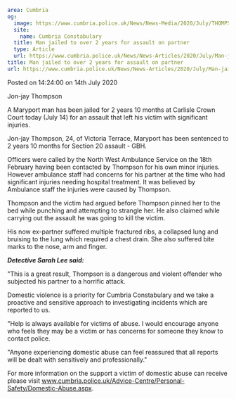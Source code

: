 ```yaml
area: Cumbria
og:
  image: https://www.cumbria.police.uk/News/News-Media/2020/July/THOMPSON-JON-JAY-13-09-1995jpg.jpg
  site:
    name: Cumbria Constabulary
  title: Man jailed to over 2 years for assault on partner
  type: Article
  url: https://www.cumbria.police.uk/News/News-Articles/2020/July/Man-jailed-to-over-2-years-for-assault-on-partner.aspx
title: Man jailed to over 2 years for assault on partner
url: https://www.cumbria.police.uk/News/News-Articles/2020/July/Man-jailed-to-over-2-years-for-assault-on-partner.aspx
```

Posted on 14:24:00 on 14th July 2020

Jon-jay Thompson

A Maryport man has been jailed for 2 years 10 months at Carlisle Crown Court today (July 14) for an assault that left his victim with significant injuries.

Jon-jay Thompson, 24, of Victoria Terrace, Maryport has been sentenced to 2 years 10 months for Section 20 assault - GBH.

Officers were called by the North West Ambulance Service on the 18th February having been contacted by Thompson for his own minor injuries. However ambulance staff had concerns for his partner at the time who had significant injuries needing hospital treatment. It was believed by Ambulance staff the injuries were caused by Thompson.

Thompson and the victim had argued before Thompson pinned her to the bed while punching and attempting to strangle her. He also claimed while carrying out the assault he was going to kill the victim.

His now ex-partner suffered multiple fractured ribs, a collapsed lung and bruising to the lung which required a chest drain. She also suffered bite marks to the nose, arm and finger.

**_Detective Sarah Lee said:_**

"This is a great result, Thompson is a dangerous and violent offender who subjected his partner to a horrific attack.

Domestic violence is a priority for Cumbria Constabulary and we take a proactive and sensitive approach to investigating incidents which are reported to us.

"Help is always available for victims of abuse. I would encourage anyone who feels they may be a victim or has concerns for someone they know to contact police.

"Anyone experiencing domestic abuse can feel reassured that all reports will be dealt with sensitively and professionally."

For more information on the support a victim of domestic abuse can receive please visit www.cumbria.police.uk/Advice-Centre/Personal-Safety/Domestic-Abuse.aspx.
